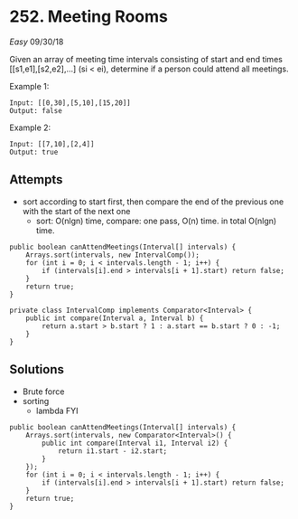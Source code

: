 # 252. Meeting Rooms
*Easy*
09/30/18

Given an array of meeting time intervals consisting of start and end times [[s1,e1],[s2,e2],...] (si < ei), determine if a person could attend all meetings.

Example 1:
```
Input: [[0,30],[5,10],[15,20]]
Output: false
```
Example 2:
```
Input: [[7,10],[2,4]]
Output: true
```

## Attempts
* sort according to start first, then compare the end of the previous one with the start of the next one
  - sort: O(nlgn) time, compare: one pass, O(n) time. in total O(nlgn) time.
```
public boolean canAttendMeetings(Interval[] intervals) {
    Arrays.sort(intervals, new IntervalComp());
    for (int i = 0; i < intervals.length - 1; i++) {
        if (intervals[i].end > intervals[i + 1].start) return false;
    }
    return true;
}

private class IntervalComp implements Comparator<Interval> {
    public int compare(Interval a, Interval b) {
        return a.start > b.start ? 1 : a.start == b.start ? 0 : -1;
    }
}
```

## Solutions
* Brute force
* sorting
  - lambda FYI
```
public boolean canAttendMeetings(Interval[] intervals) {
    Arrays.sort(intervals, new Comparator<Interval>() {
        public int compare(Interval i1, Interval i2) {
            return i1.start - i2.start;
        }        
    });
    for (int i = 0; i < intervals.length - 1; i++) {
        if (intervals[i].end > intervals[i + 1].start) return false;
    }
    return true;
}
```
